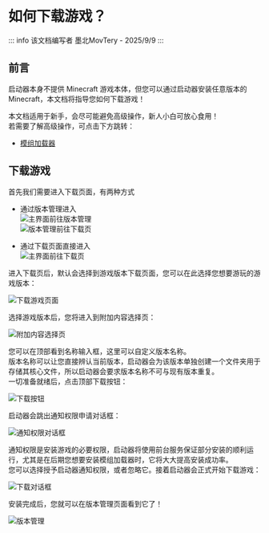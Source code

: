 # 如何下载游戏？

::: info 该文档编写者
墨北MovTery - 2025/9/9
:::

## 前言
启动器本身不提供 Minecraft 游戏本体，但您可以通过启动器安装任意版本的 Minecraft，本文档将指导您如何下载游戏！  

本文档适用于新手，会尽可能避免高级操作，新人小白可放心食用！  
若需要了解高级操作，可点击下方跳转：  

- [模组加载器](/docs/help/modloader.md)


## 下载游戏
首先我们需要进入下载页面，有两种方式

- 通过版本管理进入  
![主界面前往版本管理](/zh/docs/download_game/to_versions.jpg)  
![版本管理前往下载页](/zh/docs/download_game/to_downloads.jpg)

- 通过下载页面直接进入  
![主界面前往下载页](/zh/docs/to_downloads.jpg)

进入下载页后，默认会选择到游戏版本下载页面，您可以在此选择您想要游玩的游戏版本：  

![下载游戏页面](/zh/docs/download_game/download_game_screen.jpg)  

选择游戏版本后，您将进入到附加内容选择页：  

![附加内容选择页](/zh/docs/addons.jpg)  

您可以在顶部看到名称输入框，这里可以自定义版本名称。  
版本名称可以让您直接辨认当前版本，启动器会为该版本单独创建一个文件夹用于存储其核心文件，所以启动器会要求版本名称不可与现有版本重复。  
一切准备就绪后，点击顶部下载按钮：  

![下载按钮](/zh/docs/download_game/start_install.jpg)  

启动器会跳出通知权限申请对话框：  

![通知权限对话框](/zh/docs/download_game/notification_permission.jpg)

通知权限是安装游戏的必要权限，启动器将使用前台服务保证部分安装的顺利运行，尤其是在后期您想要安装模组加载器时，它将大大提高安装成功率。  
您可以选择授予启动器通知权限，或者忽略它。接着启动器会正式开始下载游戏：  

![下载对话框](/zh/docs/download_game/download_game_dialog.jpg)

安装完成后，您就可以在版本管理页面看到它了！  

![版本管理](/zh/docs/download_game/versions.jpg)